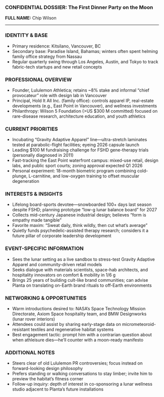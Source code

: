### CONFIDENTIAL DOSSIER: The First Dinner Party on the Moon

**FULL NAME:** Chip Wilson

---
### IDENTITY & BASE
- Primary residence: Kitsilano, Vancouver, BC  
- Secondary base: Paradise Island, Bahamas; winters often spent helming family office strategy from Nassau  
- Regular quarterly swing through Los Angeles, Austin, and Tokyo to track fabric-tech startups and new retail concepts

### PROFESSIONAL OVERVIEW
- Founder, Lululemon Athletica; retains ~8% stake and informal “chief provocateur” role with design lab in Vancouver  
- Principal, Hold It All Inc. (family office): controls apparel IP, real-estate developments (e.g., East Point in Vancouver), and wellness investments  
- Philanthropy: Wilson 5 Foundation (>US $300 M committed) focused on rare-disease research, architecture education, and youth athletics

### CURRENT PRIORITIES
- Incubating “Gravity Adaptive Apparel” line—ultra-stretch laminates tested at parabolic-flight facilities; eyeing 2026 capsule launch  
- Leading $100 M fundraising challenge for FSHD gene-therapy trials (personally diagnosed in 2011)  
- Fast-tracking the East Point waterfront campus: mixed-use retail, design labs, and public sport courts; zoning approval expected Q1 2026  
- Personal experiment: 18-month biometric program combining cold-plunge, L-carnitine, and low-oxygen training to offset muscular degeneration

### INTERESTS & INSIGHTS
- Lifelong board-sports devotee—snowboarded 100+ days last season despite FSHD; planning prototype “low-g lunar balance board” for 2027  
- Collects mid-century Japanese industrial design; believes “form is empathy made tangible”  
- Favorite maxim: “Sweat daily, think wildly, then cut what’s average”  
- Quietly funds psychedelic-assisted therapy research; considers it a future pillar of corporate leadership development

### EVENT-SPECIFIC INFORMATION
- Sees the lunar setting as a live sandbox to stress-test Gravity Adaptive Apparel and community-driven retail models  
- Seeks dialogue with materials scientists, space-hab architects, and hospitality innovators on comfort & mobility in 1/6 g  
- Brings 25 years of building cult-like brand communities; can advise Planta on translating on-Earth brand rituals to off-Earth environments

### NETWORKING & OPPORTUNITIES
- Warm introductions desired to: NASA’s Space Technology Mission Directorate, Axiom Space hospitality team, and BMW Designworks (lunar rover interiors)  
- Attendees could assist by sharing early-stage data on micrometeoroid-resistant textiles and regenerative habitat systems  
- Best engagement tactic: prompt him with a contrarian question about when athleisure dies—he’ll counter with a moon-ready manifesto

### ADDITIONAL NOTES
- Steers clear of old Lululemon PR controversies; focus instead on forward-looking design philosophy  
- Prefers standing or walking conversations to stay limber; invite him to preview the habitat’s fitness corner  
- Follow-up inquiry: depth of interest in co-sponsoring a lunar wellness studio adjacent to Planta’s future installations